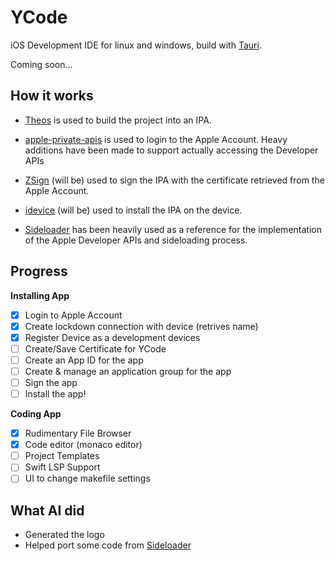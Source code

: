 # YCode

iOS Development IDE for linux and windows, build with [Tauri](https://tauri.app/).

Coming soon...

## How it works

- [Theos](https://theos.dev/) is used to build the project into an IPA.
- [apple-private-apis](https://github.com/SideStore/apple-private-apis) is used to login to the Apple Account. Heavy additions have been made to support actually accessing the Developer APIs
- [ZSign](https://github.com/zhlynn/zsign) (will be) used to sign the IPA with the certificate retrieved from the Apple Account.
- [idevice](https://github.com/jkcoxson/idevice) (will be) used to install the IPA on the device.

- [Sideloader](https://github.com/Dadoum/Sideloader) has been heavily used as a reference for the implementation of the Apple Developer APIs and sideloading process.

## Progress

**Installing App**

- [x] Login to Apple Account
- [x] Create lockdown connection with device (retrives name)
- [x] Register Device as a development devices
- [ ] Create/Save Certificate for YCode
- [ ] Create an App ID for the app
- [ ] Create & manage an application group for the app
- [ ] Sign the app
- [ ] Install the app!

**Coding App**

- [x] Rudimentary File Browser
- [x] Code editor (monaco editor)
- [ ] Project Templates
- [ ] Swift LSP Support
- [ ] UI to change makefile settings

## What AI did

- Generated the logo
- Helped port some code from [Sideloader](https://github.com/Dadoum/Sideloader)

